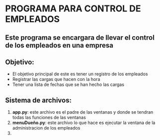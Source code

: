 # PROGRAMA PARA CONTROL DE EMPLEADOS
Este programa se encargara de llevar el control de los empleados en una empresa
--------------------------------------------------------------------------------
## Objetivo:
- El objetivo principal de este es tener un registro de los empleados 
- Registrar las cargas que hacen con la hora 
- Tener una lista de fechas que se han hecho las cargas


## Sistema de archivos:
1. **app.py**: 
	este archivo es el padre de las ventanas y donde se tendran todas las funciones de las 
	ventanas
2. **menuDueño.py**: 
	este archivo lo que hace es ejecutar la ventana de la administracion de los 
	empleados
3. 

